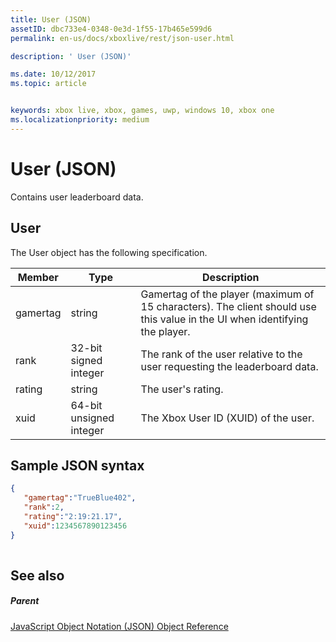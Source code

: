 ```yaml
---
title: User (JSON)
assetID: dbc733e4-0348-0e3d-1f55-17b465e599d6
permalink: en-us/docs/xboxlive/rest/json-user.html

description: ' User (JSON)'

ms.date: 10/12/2017
ms.topic: article


keywords: xbox live, xbox, games, uwp, windows 10, xbox one
ms.localizationpriority: medium
---
```



# User (JSON)
Contains user leaderboard data. 
<a id="ID4EN"></a>

 
## User
 
The User object has the following specification.
 
| Member| Type| Description| 
| --- | --- | --- | 
| gamertag| string| Gamertag of the player (maximum of 15 characters). The client should use this value in the UI when identifying the player.| 
| rank| 32-bit signed integer| The rank of the user relative to the user requesting the leaderboard data.| 
| rating| string| The user's rating.| 
| xuid| 64-bit unsigned integer| The Xbox User ID (XUID) of the user.| 
  
<a id="ID4EMC"></a>

 
## Sample JSON syntax
 

```json
{ 
   "gamertag":"TrueBlue402",
   "rank":2,
   "rating":"2:19:21.17",
   "xuid":1234567890123456 
}
    
```

  
<a id="ID4EVC"></a>

 
## See also
 
<a id="ID4EXC"></a>

 
##### Parent 

[JavaScript Object Notation (JSON) Object Reference](atoc-xboxlivews-reference-json.md)

   